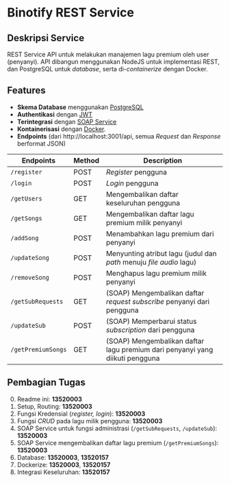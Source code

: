# Binotify REST Service

## Deskripsi Service

REST Service API untuk melakukan manajemen lagu premium oleh user (penyanyi). API dibangun menggunakan NodeJS untuk implementasi REST, dan PostgreSQL untuk *database*, serta di-*containerize* dengan Docker.

## Features
- **Skema Database** menggunakan [PostgreSQL](https://www.postgresql.org/)
- **Authentikasi** dengan [JWT](https://jwt.io/)
- **Terintegrasi** dengan [SOAP Service](https://gitlab.informatika.org/if3110-2022-k01-02-25/binotify-soap-service)
- **Kontainerisasi** dengan [Docker](https://www.docker.com/ "Docker Homepage").
- **Endpoints** (dari http://localhost:3001/api, semua *Request* dan *Response* berformat JSON)

Endpoints         | Method | Description
---               | ---    | ---
`/register`       | POST   | *Register* pengguna
`/login `         | POST   | *Login* pengguna
`/getUsers`       | GET    | Mengembalikan daftar keseluruhan pengguna
`/getSongs`       | GET    | Mengembalikan daftar lagu premium milik penyanyi
`/addSong`        | POST   | Menambahkan lagu premium dari penyanyi
`/updateSong`     | POST   | Menyunting atribut lagu (judul dan *path* menuju *file audio* lagu)
`/removeSong`     | POST   | Menghapus lagu premium milik penyanyi
`/getSubRequests` | GET    | (SOAP) Mengembalikan daftar *request subscribe* penyanyi dari pengguna
`/updateSub`      | POST   | (SOAP) Memperbarui status *subscription* dari pengguna
`/getPremiumSongs`| GET    | (SOAP) Mengembalikan daftar lagu premium dari penyanyi yang diikuti pengguna


## Pembagian Tugas
0. Readme ini: **13520003**
1. Setup, Routing: **13520003**
2. Fungsi Kredensial (*register, login*): **13520003**
3. Fungsi *CRUD* pada lagu milik pengguna: **13520003** 
4. SOAP Service untuk fungsi administrasi (`/getSubRequests`, `/updateSub`): **13520003**
5. SOAP Service mengembalikan daftar lagu premium (`/getPremiumSongs`): **13520003**
6. Database: **13520003**, **13520157**
7. Dockerize: **13520003**, **13520157** 
8. Integrasi Keseluruhan: **13520157**